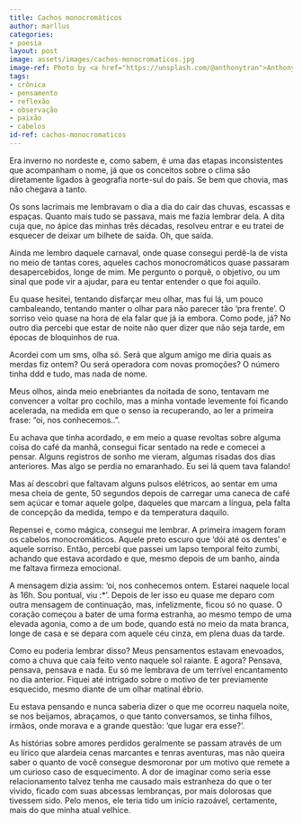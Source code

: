 ```yaml
---
title: Cachos monocromáticos
author: marllus
categories:
- poesia
layout: post
image: assets/images/cachos-monocromaticos.jpg
image-ref: Photo by <a href="https://unsplash.com/@anthonytran">Anthony Tran</a>
tags:
- crônica
- pensamento
- reflexão
- observação
- paixão
- cabelos
id-ref: cachos-monocromaticos
---
```


Era inverno no nordeste e, como sabem, é
uma das etapas inconsistentes que acompanham o nome, já que os
conceitos sobre o clima são diretamente ligados à geografia
norte-sul do país. Se bem que chovia, mas não chegava a tanto.

Os sons lacrimais me lembravam o dia a dia
do cair das chuvas, escassas e espaças. Quanto mais tudo se passava,
mais me fazia lembrar dela. A dita cuja que, no ápice das minhas
três décadas, resolveu entrar e eu tratei de esquecer de deixar um
bilhete de saída. Oh, que saída.

Ainda me lembro daquele carnaval, onde
quase consegui perdê-la de vista no meio de tantas cores, aqueles
cachos monocromáticos quase passaram desapercebidos, longe de mim.
Me pergunto o porquê, o objetivo, ou um sinal que pode vir a ajudar,
para eu tentar entender o que foi aquilo.

Eu quase hesitei, tentando disfarçar meu
olhar, mas fui lá, um pouco cambaleando, tentando manter o olhar
para não parecer tão ‘pra frente’. O sorriso veio quase na hora
de ela falar que já ia embora. Como pode, já? No outro dia percebi
que estar de noite não quer dizer que não seja tarde, em épocas de
bloquinhos de rua.

Acordei com um sms, olha só. Será que
algum amigo me diria quais as merdas fiz ontem? Ou será operadora
com novas promoções? O número tinha ddd e tudo, mas nada de nome.

Meus olhos, ainda meio enebriantes da
noitada de sono, tentavam me convencer a voltar pro cochilo, mas a
minha vontade levemente foi ficando acelerada, na medida em que o
senso ia recuperando, ao ler a primeira frase: “oi, nos
conhecemos..”.

Eu achava que tinha acordado, e em meio a
quase revoltas sobre alguma coisa do café da manhã, consegui ficar
sentado na rede e comecei a pensar. Alguns registros de sonho me
vieram, algumas risadas dos dias anteriores. Mas algo se perdia no
emaranhado. Eu sei lá quem tava falando!

Mas aí descobri que faltavam alguns pulsos
elétricos, ao sentar em uma mesa cheia de gente, 50 segundos depois
de carregar uma caneca de café sem açúcar e tomar aquele golpe,
daqueles que marcam a língua, pela falta de concepção da medida,
tempo e da temperatura daquilo.

Repensei e, como mágica, consegui me
lembrar. A primeira imagem foram os cabelos monocromáticos. Aquele
preto escuro que ‘dói até os dentes’ e aquele sorriso. Então,
percebi que passei um lapso temporal feito zumbi, achando que estava
acordado e que, mesmo depois de um banho, ainda me faltava firmeza
emocional.

A mensagem dizia assim: ‘oi, nos
conhecemos ontem. Estarei naquele local às 16h. Sou pontual, viu
:*’. Depois de ler isso eu quase me deparo com outra mensagem de
continuação, mas, infelizmente, ficou só no quase. O coração
começou a bater de uma forma estranha, ao mesmo tempo de uma elevada
agonia, como a de um bode, quando está no meio da mata branca, longe
de casa e se depara com aquele céu cinza, em plena duas da tarde.

Como eu poderia lembrar disso? Meus
pensamentos estavam enevoados, como a chuva que caía feito vento
naquele sol raiante. E agora? Pensava, pensava, pensava e nada. Eu só
me lembrava de um terrível encantamento no dia anterior. Fiquei até
intrigado sobre o motivo de ter previamente esquecido, mesmo diante
de um olhar matinal ébrio.

Eu estava pensando e nunca saberia dizer o
que me ocorreu naquela noite, se nos beijamos, abraçamos, o que
tanto conversamos, se tinha filhos, irmãos, onde morava e a grande
questão: ‘que lugar era esse?’.

As histórias sobre amores perdidos
geralmente se passam através de um eu lírico que alardeia cenas
marcantes e tenras aventuras, mas não queira saber o quanto de você
consegue desmoronar por um motivo que remete a um curioso caso de
esquecimento. A dor de imaginar como seria esse relacionamento talvez
tenha me causado mais estranheza do que o ter vivido, ficado com suas
abcessas lembranças, por mais dolorosas que tivessem sido. Pelo
menos, ele teria tido um início razoável, certamente, mais do
que minha atual velhice.
